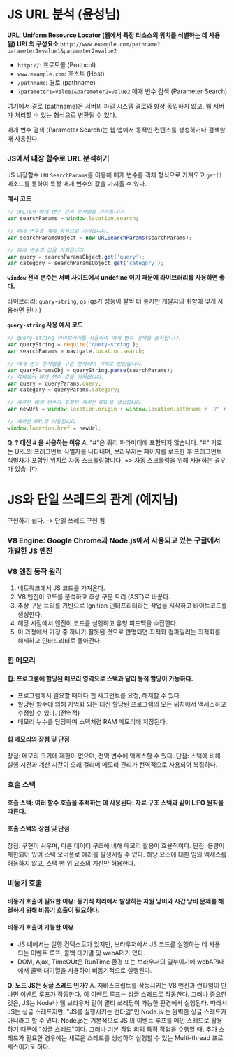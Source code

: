 # **JS URL 분석 (윤성님)**

**URL: Uniform Resource Locator (웹에서 특정 리소스의 위치를 식별하는 데 사용됨)**
**URL의 구성요소**
```http://www.example.com/pathname?parameter1=value1&parameter2=value2```
* ```http://```: 프로토콜 (Protocol)
* ```www.example.com```: 호스트 (Host)
* ```/pathname```: 경로 (pathname)
* ```?parameter1=value1&parameter2=value2``` 매개 변수 검색 (Parameter Search)

여기에서 경로 (pathname)은 서버의 파일 시스템 경로와 항상 동일하지 않고, 웹 서버가 처리할 수 있는 형식으로 변환될 수 있다. 

매개 변수 검색 (Parameter Search)는 웹 앱에서 동적인 컨텐스를 생성하거나 검색할 때 사용된다. 

### JS에서 내장 함수로 URL 분석하기
JS 내장함수 ```URLSearchParams```를 이용해 매개 변수를 객체 형식으로 가져오고 ```get()``` 메소드를 통하여 특정 매개 변수의 값을 가져올 수 있다. 

**예시 코드**
```javascript
// URL에서 매개 변수 검색 문자열을 가져옵니다.
var searchParams = window.location.search;

// 매개 변수를 객체 형식으로 가져옵니다.
var searchParamsObject = new URLSearchParams(searchParams);

// 매개 변수의 값을 가져옵니다.
var query = searchParamsObject.get('query');
var category = searchParamsObject.get('category');
```

**```window``` 전역 변수는 서버 사이드에서 undefine 이기 때문에 라이브러리를 사용하면 좋다.**

라이브러리: ```quary-string```, ```qs```
(qs가 성능이 살짝 더 좋지만 개발자의 취향에 맞게 사용하면 된다.)

**```query-string``` 사용 예시 코드**

```javascript
// query-string 라이브러리를 사용하여 매개 변수 검색을 분석합니다.
var queryString = require('query-string');
var searchParams = navigate.location.search;

// 매개 변수 문자열을 구문 분석하여 객체로 반환합니다.
var queryParamsObj = queryString.parse(searchParams);
// 객체에서 매개 변수 값을 가져옵니다.
var query = queryParams.query;
var category = queryParams.category;

// 새로운 매개 변수가 포함된 새로운 URL을 생성합니다.
var newUrl = window.location.origin + window.location.pathname + '?' + queryString.stringify(queryParams);

// 새로운 URL로 이동합니다.
window.location.href = newUrl;
```

**Q. ? 대신 # 을 사용하는 이유**
A. "#"은 쿼리 파라미터에 포함되지 않습니다. "#" 기호는 URL의 프래그먼트 식별자를 나타내며, 브라우저는 페이지를 로드한 후 프래그먼트 식별자가 포함된 위치로 자동 스크롤링합니다. => 자동 스크롤링을 위해 사용하는 경우가 있습니다. 


# **JS와 단일 쓰레드의 관계 (예지님)**

구현하기 쉽다. -> 단일 쓰레드 구현 됨

### V8 Engine: Google Chrome과 Node.js에서 사용되고 있는 구글에서 개발한 JS 엔진


### V8 엔진 동작 원리

1. 네트워크에서 JS 코드를  가져온다.
2. V8 엔진이 코드를 분석하고 추상 구문 트리 (AST)로 바꾼다. 
3. 추상 구문 트리를 기반으로 Ignition 인터프리터라는 작업을 시작하고 바이트코드를 생성한다.
4. 해당 시점에서 엔진이 코드를 실행하고 유형 피드백을 수집한다.
5. 이 과정에서 가정 중 하나가 잘못된 것으로 판명되면 최적화 컴파일러는 최적화를 해제하고 인터프리터로 돌아간다. 


### 힙 메모리 
#### 힙: 프로그램에 할당된 메모리 영역으로 스택과 달리 동적 할당이 가능하다. 
* 프로그램에서 필요할 때마다 힙 세그먼트를 요청, 해제할 수 있다.
* 할당된 함수에 의해 지역화 되는 대신 할당된 프로그램의 모든 위치에서 액세스하고 수정할 수 있다. (전역적)
* 메모리 누수를 담당하며 스택처럼 RAM 메모리에 저장된다. 
#### 힙 메모리의 장점 및 단점 
장점: 메모리 크기에 제한이 없으며, 전역 변수에 액세스할 수 있다.
단점: 스택에 비해 실행 시간과 계산 시간이 오래 걸리며 메모리 관리가 전역적으로 사용되어 복잡하다. 


### 호출 스택
#### 호출 스택: 여러 함수 호출을 추적하는 데 사용된다. 자료 구조 스택과 같이 LIFO 원칙을 따른다. 
#### 호출 스택의 장점 및 단점 
장점: 구현이 쉬우며, 다른 데이터 구조에 비해 메모리 활용이 효율적이다. 
단점: 용량이 제한되어 있어 스택 오버플로 에러를 발생시킬 수 있다. 해당 요소에 대한 임의 액세스를 허용하지 않고, 스택 맨 위 요소의 계산만 허용한다. 

### 비동기 호출
#### 비동기 호출이 필요한 이유: 동기식 처리에서 발생하는 자원 낭비와 시간 낭비 문제를 해결하기 위해 비동기 호출이 필요하다. 
#### 비동기 호출이 가능한 이유
* JS 내에서는 실행 컨텍스트가 있지만, 브라우저에서 JS 코드를 실행하는 데 사용 되는 이벤트 루프, 콜백 대기열 및 webAPI가 있다.
* DOM, Ajax, TimeOUt은 RunTime 환경 또는 브라우저의 일부이기에 webAPI내에서 콜백 대기열을 사용하여 비동기적으로 실행된다. 



**Q. 노드 JS는 싱글 스레드 인가?**
A. 자바스크립트를 작동시키는 V8 엔진과 런타임이 만나면 이벤트 루프가 작동한다. 이 이벤트 루프는 싱글 스레드로 작동한다. 그러나 중요한 것은, JS는 Node나 웹 브라우저 같이 멀티 쓰레딩이 가능한 환경에서 실행된다. 따라서 JS는 싱글 스레드지만, "JS를 실행시키는 런타임"인 Node.js 는 완벽한 싱글 스레드가 아니라고 할 수 있다. Node.js는 기본적으로 JS 의 이벤트 루프를 메인 스레드로 활용하기 때문에 "싱글 스레드"이다. 그러나 기본 작업 외의 특정 작업을 수행할 때, 추가 스레드가 필요한 경우에는 새로운 스레드를 생성하여 실행할 수 있는 Multi-thread 프로세스이기도 하다. 